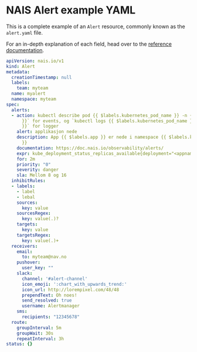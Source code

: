 # NAIS Alert example YAML

<!--
  This documentation was automatically generated by the liberator pipeline.
  See https://github.com/nais/liberator/actions for details.

  DO NOT MAKE MANUAL CHANGES TO THIS FILE, THEY WILL BE OVERWRITTEN!
-->

This is a complete example of an `Alert` resource, commonly known as the `alert.yaml` file.

For an in-depth explanation of each field, head over to the [reference documentation](reference.md).

``` yaml
apiVersion: nais.io/v1
kind: Alert
metadata:
  creationTimestamp: null
  labels:
    team: myteam
  name: myalert
  namespace: myteam
spec:
  alerts:
  - action: kubectl describe pod {{ $labels.kubernetes_pod_name }} -n {{ $labels.kubernetes_namespace
      }}` for events, og `kubectl logs {{ $labels.kubernetes_pod_name }} -n {{ $labels.kubernetes_namespace
      }}` for logger
    alert: applikasjon nede
    description: App {{ $labels.app }} er nede i namespace {{ $labels.kubernetes_namespace
      }}
    documentation: https://doc.nais.io/observability/alerts/
    expr: kube_deployment_status_replicas_available{deployment="<appname>"} > 0
    for: 2m
    priority: "0"
    severity: danger
    sla: Mellom 8 og 16
  inhibitRules:
  - labels:
    - label
    - lebal
    sources:
      key: value
    sourcesRegex:
      key: value(.)?
    targets:
      key: value
    targetsRegex:
      key: value(.)+
  receivers:
    email:
      to: myteam@nav.no
    pushover:
      user_key: ""
    slack:
      channel: '#alert-channel'
      icon_emoji: ':chart_with_upwards_trend:'
      icon_url: http://lorempixel.com/48/48
      prependText: Oh noes!
      send_resolved: true
      username: Alertmanager
    sms:
      recipients: "12345678"
  route:
    groupInterval: 5m
    groupWait: 30s
    repeatInterval: 3h
status: {}
```
